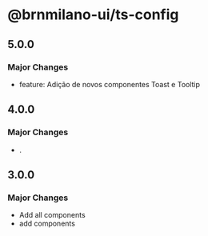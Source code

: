 # @brnmilano-ui/ts-config

## 5.0.0

### Major Changes

- feature: Adição de novos componentes Toast e Tooltip

## 4.0.0

### Major Changes

- .

## 3.0.0

### Major Changes

- Add all components
- add components
